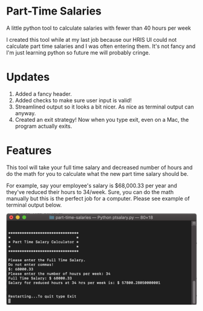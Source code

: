 # Part-Time Salaries
A little python tool to calculate salaries with fewer than 40 hours per week

I created this tool while at my last job because our HRIS UI could not calculate part time salaries and I was often entering them. It's not fancy and I'm just learning python so future me will probably cringe.

# Updates
1. Added a fancy header. 
2. Added checks to make sure user input is valid!
3. Streamlined output so it looks a bit nicer. As nice as terminal output can anyway.
4. Created an exit strategy! Now when you type exit, even on a Mac, the program actually exits.

# Features
This tool will take your full time salary and decreased number of hours and do the math for you to calculate what the new part time salary should be. 

For example, say your employee's salary is $68,000.33 per year and they've reduced their hours to 34/week. Sure, you can do the math manually but this is the perfect job for a computer. Please see example of terminal output below.

![part time salary terminal output](https://github.com/raenpayne/part-time-salaries/blob/master/ptsalary%20preview.png)
